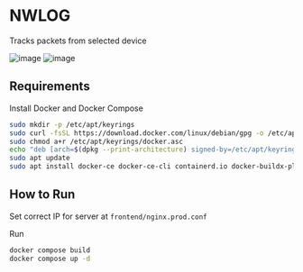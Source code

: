 # NWLOG

Tracks packets from selected device

![image](https://github.com/user-attachments/assets/f47f3b1d-6d04-4c31-aba5-8b3799d9e7e4)
![image](https://github.com/user-attachments/assets/1aa8e329-dcd1-4110-95d4-4596da65e872)


## Requirements

Install Docker and Docker Compose

```bash
sudo mkdir -p /etc/apt/keyrings 
sudo curl -fsSL https://download.docker.com/linux/debian/gpg -o /etc/apt/keyrings/docker.asc
sudo chmod a+r /etc/apt/keyrings/docker.asc
echo "deb [arch=$(dpkg --print-architecture) signed-by=/etc/apt/keyrings/docker.asc] https://download.docker.com/linux/debian $(. /etc/os-release && echo "$VERSION_CODENAME") stable" | sudo tee /etc/apt/sources.list.d/docker.list > /dev/null
sudo apt update
sudo apt install docker-ce docker-ce-cli containerd.io docker-buildx-plugin docker-compose-plugin
```

## How to Run

Set correct IP for server at `frontend/nginx.prod.conf` 

Run
```bash
docker compose build
docker compose up -d
```

